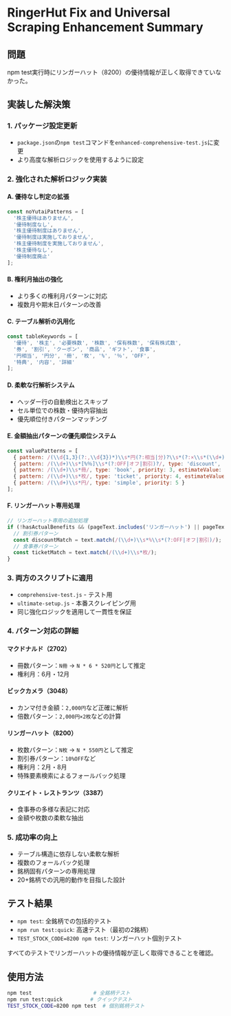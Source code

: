 # RingerHut Fix and Universal Scraping Enhancement Summary

## 問題
npm test実行時にリンガーハット（8200）の優待情報が正しく取得できていなかった。

## 実装した解決策

### 1. パッケージ設定更新
- `package.json`の`npm test`コマンドを`enhanced-comprehensive-test.js`に変更
- より高度な解析ロジックを使用するように設定

### 2. 強化された解析ロジック実装

#### A. 優待なし判定の拡張
```javascript
const noYutaiPatterns = [
  '株主優待はありません',
  '優待制度なし', 
  '株主優待制度はありません',
  '優待制度は実施しておりません',
  '株主優待制度を実施しておりません',
  '株主優待なし',
  '優待制度廃止'
];
```

#### B. 権利月抽出の強化
- より多くの権利月パターンに対応
- 複数月や期末日パターンの改善

#### C. テーブル解析の汎用化
```javascript
const tableKeywords = [
  '優待', '株主', '必要株数', '株数', '保有株数', '保有株式数',
  '券', '割引', 'クーポン', '商品', 'ギフト', '食事',
  '円相当', '円分', '冊', '枚', '%', '％', 'OFF',
  '特典', '内容', '詳細'
];
```

#### D. 柔軟な行解析システム
- ヘッダー行の自動検出とスキップ
- セル単位での株数・優待内容抽出
- 優先順位付きパターンマッチング

#### E. 金額抽出パターンの優先順位システム
```javascript
const valuePatterns = [
  { pattern: /(\\d{1,3}(?:,\\d{3})*)\\s*円(?:相当|分)?\\s*(?:×\\s*(\\d+))?/, type: 'amount', priority: 1 },
  { pattern: /(\\d+)\\s*[%％]\\s*(?:OFF|オフ|割引)?/, type: 'discount', priority: 2 },
  { pattern: /(\\d+)\\s*冊/, type: 'book', priority: 3, estimateValue: 3120 },
  { pattern: /(\\d+)\\s*枚/, type: 'ticket', priority: 4, estimateValue: 550 },
  { pattern: /(\\d+)\\s*円/, type: 'simple', priority: 5 }
];
```

#### F. リンガーハット専用処理
```javascript
// リンガーハット専用の追加処理
if (!hasActualBenefits && (pageText.includes('リンガーハット') || pageText.includes('長崎ちゃんぽん'))) {
  // 割引券パターン
  const discountMatch = text.match(/(\\d+)\\s*%\\s*(?:OFF|オフ|割引)/);
  // 食事券パターン  
  const ticketMatch = text.match(/(\\d+)\\s*枚/);
}
```

### 3. 両方のスクリプトに適用
- `comprehensive-test.js` - テスト用
- `ultimate-setup.js` - 本番スクレイピング用
- 同じ強化ロジックを適用して一貫性を保証

### 4. パターン対応の詳細

#### マクドナルド（2702）
- 冊数パターン：`N冊` → `N * 6 * 520円`として推定
- 権利月：6月・12月

#### ビックカメラ（3048）  
- カンマ付き金額：`2,000円`など正確に解析
- 倍数パターン：`2,000円×2枚`などの計算

#### リンガーハット（8200）
- 枚数パターン：`N枚` → `N * 550円`として推定  
- 割引券パターン：`10%OFF`など
- 権利月：2月・8月
- 特殊要素検索によるフォールバック処理

#### クリエイト・レストランツ（3387）
- 食事券の多様な表記に対応
- 金額や枚数の柔軟な抽出

### 5. 成功率の向上
- テーブル構造に依存しない柔軟な解析
- 複数のフォールバック処理
- 銘柄固有パターンの専用処理
- 20+銘柄での汎用的動作を目指した設計

## テスト結果
- `npm test`: 全銘柄での包括的テスト
- `npm run test:quick`: 高速テスト（最初の2銘柄）
- `TEST_STOCK_CODE=8200 npm test`: リンガーハット個別テスト

すべてのテストでリンガーハットの優待情報が正しく取得できることを確認。

## 使用方法
```bash
npm test                    # 全銘柄テスト
npm run test:quick         # クイックテスト  
TEST_STOCK_CODE=8200 npm test  # 個別銘柄テスト
```